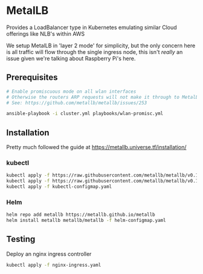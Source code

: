 # MetalLB
Provides a LoadBalancer type in Kubernetes emulating similar Cloud offerings like NLB's within AWS

We setup MetalLB in 'layer 2 mode' for simplicity, but the only concern here is all traffic will flow through the single ingress node, this isn't *really* an issue given we're talking about Raspberry Pi's here.

## Prerequisites
```bash
# Enable promiscuous mode on all wlan interfaces
# Otherwise the routers ARP requests will not make it through to MetalLB's ARP responder
# See: https://github.com/metallb/metallb/issues/253

ansible-playbook -i cluster.yml playbooks/wlan-promisc.yml
```

## Installation
Pretty much followed the guide at https://metallb.universe.tf/installation/

### kubectl
```bash
kubectl apply -f https://raw.githubusercontent.com/metallb/metallb/v0.10.2/manifests/namespace.yaml
kubectl apply -f https://raw.githubusercontent.com/metallb/metallb/v0.10.2/manifests/metallb.yaml
kubectl apply -f kubectl-configmap.yaml
```

### Helm
```bash
helm repo add metallb https://metallb.github.io/metallb
helm install metallb metallb/metallb -f helm-configmap.yaml
```

## Testing
Deploy an nginx ingress controller
```bash
kubectl apply -f nginx-ingress.yaml
```
